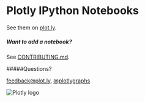 Plotly IPython Notebooks
========================

See them on [plot.ly](http://plot.ly/ipython-notebooks).

##### Want to add a notebook?

See [CONTRIBUTING.md](./CONTRIBUTING.md).


#####Questions?

<feedback@plot.ly>, [@plotlygraphs](https://twitter.com/plotlygraphs)

![Plotly logo](http://i.imgur.com/4vwuxdJ.png)

